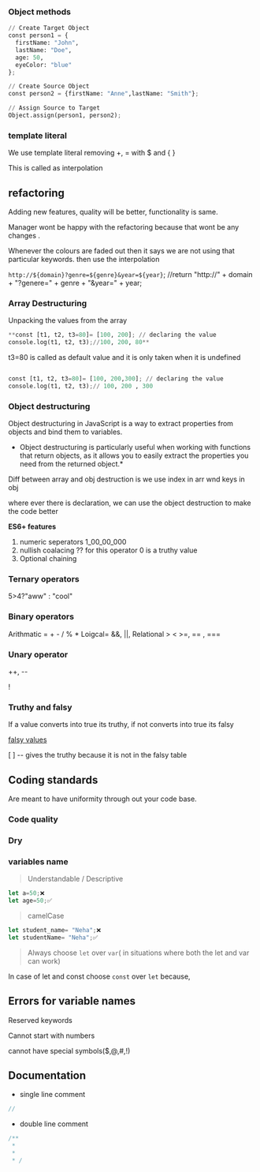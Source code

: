 ### Object methods

```python
// Create Target Object
const person1 = {
  firstName: "John",
  lastName: "Doe",
  age: 50,
  eyeColor: "blue"
};

// Create Source Object
const person2 = {firstName: "Anne",lastName: "Smith"};

// Assign Source to Target
Object.assign(person1, person2);
```

### template literal

We use template literal removing +, = with $ and { }

This is called as interpolation

## refactoring

Adding new features, quality will be better, functionality is same.

Manager wont be happy with the refactoring because that wont be any changes .

Whenever the colours are faded out then it says we are not using that particular keywords. then use the interpolation

`http://${domain}?genre=${genre}&year=${year}`;
//return "http://" + domain + "?genere=" + genre + "&year=" + year;

### Array Destructuring

Unpacking the values from the array

```python
**const [t1, t2, t3=80]= [100, 200]; // declaring the value
console.log(t1, t2, t3);//100, 200, 80**
```

t3=80 is called as default value and it is only taken when it is undefined

```python

const [t1, t2, t3=80]= [100, 200,300]; // declaring the value
console.log(t1, t2, t3);// 100, 200 , 300
```

### Object destructuring

Object destructuring in JavaScript is a way to extract properties from objects and bind them to variables.

- Object destructuring is particularly useful when working with functions that return objects, as it allows you to easily extract the properties you need from the returned object.\*

Diff between array and obj destruction is we use index in arr wnd keys in obj

where ever there is declaration, we can use the object destruction to make the code better

**ES6+ features**

1. numeric seperators 1_00_00_000
2. nullish coalacing ?? for this operator 0 is a truthy value
3. Optional chaining

### Ternary operators

5>4?"aww" : "cool"

### Binary operators

Arithmatic = + - / % \*
Loigcal= &&, ||,
Relational > < >=, == , ===

### Unary operator

++, --

!

### Truthy and falsy

If a value converts into true its truthy, if not converts into true its falsy

[falsy values](https://developer.mozilla.org/en-US/docs/Glossary/Falsy)

[ ] -- gives the truthy because it is not in the falsy table

## Coding standards

Are meant to have uniformity through out your code base.

### Code quality

### Dry

### variables name

> Understandable / Descriptive

```javascript
let a=50;❌
let age=50;✅

```

> camelCase

```javascript
let student_name= "Neha";❌
let studentName= "Neha";✅
```

> Always choose `let` over `var`( in situations where both the let and var can work)

In case of let and const choose `const` over `let` because,

## Errors for variable names

Reserved keywords

Cannot start with numbers

cannot have special symbols($,@,#,!)

## Documentation

- single line comment

```js
//
```

- double line comment

```js
/**
 *
 *
 * /
```
